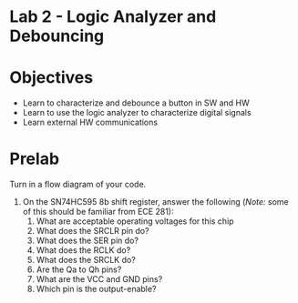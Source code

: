 # Lab 2 - Logic Analyzer and Debouncing

# Objectives

- Learn to characterize and debounce a button in SW and HW
- Learn to use the logic analyzer to characterize digital signals
- Learn external HW communications


# Prelab

Turn in a flow diagram of your code.

1. On the SN74HC595 8b shift register, answer the following (*Note:* some of this
    should be familiar from ECE 281):
    1. What are acceptable operating voltages for this chip
    1. What does the SRCLR pin do?
    1. What does the SER pin do?
    1. What does the RCLK do?
    1. What does the SRCLK do?
    1. Are the Qa to Qh pins?
    1. What are the VCC and GND pins?
    1. Which pin is the output-enable?
